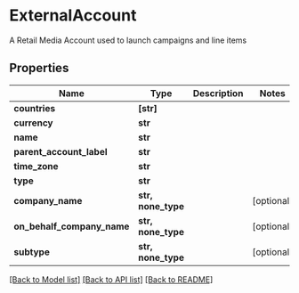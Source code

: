 # ExternalAccount

A Retail Media Account used to launch campaigns and line items

## Properties
Name | Type | Description | Notes
------------ | ------------- | ------------- | -------------
**countries** | **[str]** |  | 
**currency** | **str** |  | 
**name** | **str** |  | 
**parent_account_label** | **str** |  | 
**time_zone** | **str** |  | 
**type** | **str** |  | 
**company_name** | **str, none_type** |  | [optional] 
**on_behalf_company_name** | **str, none_type** |  | [optional] 
**subtype** | **str, none_type** |  | [optional] 

[[Back to Model list]](../README.md#documentation-for-models) [[Back to API list]](../README.md#documentation-for-api-endpoints) [[Back to README]](../README.md)


